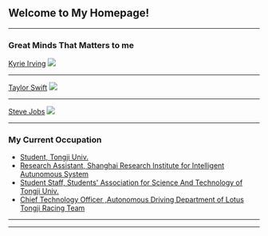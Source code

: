 ## Welcome to My Homepage!

---

### Great Minds That Matters to me

[Kyrie Irving](/sample_page)
<img src="Kyrie_Irving.jpg?raw=true"/>

---
[Taylor Swift](/pdf/sample_presentation.pdf)
<img src="Taylor_Swift.jpg?raw=true"/>

---
[Steve Jobs](http://example.com/)
<img src="Steve_Jobs.jpg?raw=true"/>

---

### My Current Occupation

- [Student, Tongji Univ.](https://www.tongji.edu.cn/)
- [Research Assistant, Shanghai Research Institute for Intelligent Autunomous System ](https://srias.tongji.edu.cn/main.htm)
- [Student Staff, Students' Association for Science And Technology of Tongji Univ.]((https://www.tongji.edu.cn/))
- [Chief Technology Officer ,Autonomous Driving Department of Lotus Tongji Racing Team](http://www.tjuracing.com/)


---




---

<!-- Remove above link if you don't want to attibute -->
